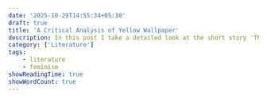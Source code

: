 ```yaml
---
date: '2025-10-29T14:55:34+05:30'
draft: true
title: 'A Critical Analysis of Yellow Wallpaper'
description: In this post I take a detailed look at the short story 'The Yellow Wallpaper' by Charlotte Perkins Stetson. 
category: ['Literature']
tags: 
    - literature
    - feminism
showReadingTime: true
showWordCount: true
---
```

